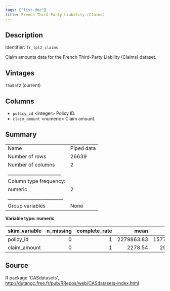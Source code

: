 ```yaml
---
tags: ["list-doc"]
title: French Third-Party Liability (Claims)
---
```


## Description

Identifier: `fr_tpl2_claims`

Claim amounts data for the French Third-Party Liability (Claims) dataset.

## Vintages

`75a0af2` (current)

## Columns

- `policy_id` &lt;integer&gt; Policy ID.
- `claim_amount` &lt;numeric&gt; Claim amount.

## Summary


|                         |           |
|:------------------------|:----------|
|Name                     |Piped data |
|Number of rows           |26639      |
|Number of columns        |2          |
|_______________________  |           |
|Column type frequency:   |           |
|numeric                  |2          |
|________________________ |           |
|Group variables          |None       |


**Variable type: numeric**

|skim_variable | n_missing| complete_rate|       mean|         sd|  p0|        p25|     p50|        p75|    p100|hist  |
|:-------------|---------:|-------------:|----------:|----------:|---:|----------:|-------:|----------:|-------:|:-----|
|policy_id     |         0|             1| 2279863.83| 1577201.81| 139| 1087642.50| 2137413| 3180162.00| 6113971|▇▅▃▃▂ |
|claim_amount  |         0|             1|    2278.54|   29297.48|   1|     686.81|    1172|    1228.08| 4075401|▇▁▁▁▁ |



## Source

R package 'CASdatasets', http://dutangc.free.fr/pub/RRepos/web/CASdatasets-index.html